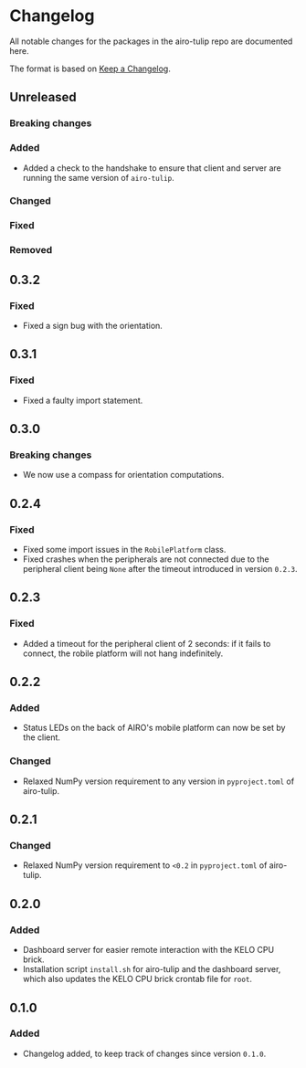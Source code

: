 # Changelog

All notable changes for the packages in the airo-tulip repo are documented here.

The format is based on [Keep a Changelog](https://keepachangelog.com/en/1.0.0/).

## Unreleased

### Breaking changes

### Added
- Added a check to the handshake to ensure that client and server are running the same version of `airo-tulip`.

### Changed

### Fixed

### Removed

## 0.3.2

### Fixed
- Fixed a sign bug with the orientation.

## 0.3.1

### Fixed
- Fixed a faulty import statement.

## 0.3.0

### Breaking changes
- We now use a compass for orientation computations.

## 0.2.4

### Fixed
- Fixed some import issues in the `RobilePlatform` class.
- Fixed crashes when the peripherals are not connected due to the peripheral client being `None` after the timeout introduced in version `0.2.3`.

## 0.2.3

### Fixed
- Added a timeout for the peripheral client of 2 seconds: if it fails to connect, the robile platform will not hang indefinitely.

## 0.2.2

### Added
- Status LEDs on the back of AIRO's mobile platform can now be set by the client.

### Changed
- Relaxed NumPy version requirement to any version in `pyproject.toml` of airo-tulip.

## 0.2.1

### Changed
- Relaxed NumPy version requirement to `<0.2` in `pyproject.toml` of airo-tulip.

## 0.2.0

### Added
- Dashboard server for easier remote interaction with the KELO CPU brick.
- Installation script `install.sh` for airo-tulip and the dashboard server, which also updates the KELO CPU brick crontab file for `root`.

## 0.1.0

### Added
- Changelog added, to keep track of changes since version `0.1.0`.
